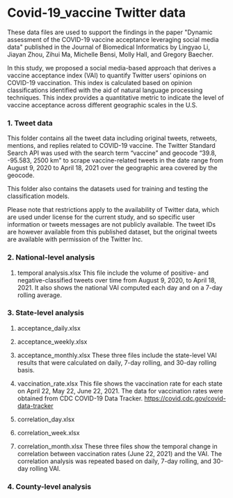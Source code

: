 # Covid-19_vaccine Twitter data

These data files are used to support the findings in the paper "Dynamic assessment of the COVID-19 vaccine acceptance leveraging social media data" published in the Journal of Biomedical Informatics by Lingyao Li, Jiayan Zhou, Zihui Ma, Michelle Bensi, Molly Hall, and Gregory Baecher.

In this study, we proposed a social media-based approach that derives a vaccine acceptance index (VAI) to quantify Twitter users’ opinions on COVID-19 vaccination. This index is calculated based on opinion classifications identified with the aid of natural language processing techniques. This index provides a quantitative metric to indicate the level of vaccine acceptance across different geographic scales in the U.S. 


### 1. Tweet data

This folder contains all the tweet data including original tweets, retweets, mentions, and replies related to COVID-19 vaccine. The Twitter Standard Search API was used with the search term “vaccine” and geocode “39.8, -95.583, 2500 km” to scrape vaccine-related tweets in the date range from August 9, 2020 to April 18, 2021 over the geographic area covered by the geocode. 

This folder also contains the datasets used for training and testing the classification models. 

Please note that restrictions apply to the availability of Twitter data, which are used under license for the current study, and so specific user information or tweets messages are not publicly available. The tweet IDs are however available from this published dataset, but the original tweets are available with permission of the Twitter Inc.


### 2. National-level analysis

1. temporal analysis.xlsx
This file include the volume of positive- and negative-classified tweets over time from August 9, 2020, to April 18, 2021. It also shows the national VAI computed each day and on a 7-day rolling average. 


### 3. State-level analysis

1. acceptance_daily.xlsx
2. acceptance_weekly.xlsx
3. acceptance_monthly.xlsx
These three files include the state-level VAI results that were calculated on daily, 7-day rolling, and 30-day rolling basis. 

4. vaccination_rate.xlsx
This file shows the vaccination rate for each state on April 22, May 22, June 22, 2021. The data for vaccination rates were obtained from CDC COVID-19 Data Tracker. https://covid.cdc.gov/covid-data-tracker

5. correlation_day.xlsx
6. correlation_week.xlsx
7. correlation_month.xlsx
These three files show the temporal change in correlation between vaccination rates (June 22, 2021) and the VAI. The correlation analysis was repeated based on daily, 7-day rolling, and 30-day rolling VAI.


### 4. County-level analysis

